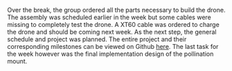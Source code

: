Over the break, the group ordered all the parts necessary to build the drone. The assembly was scheduled earlier in the week but some cables were missing to completely test the drone. A XT60 cable was ordered to charge the drone and should be coming next week. As the next step, the general schedule and project was planned. The entire project and their corresponding milestones can be viewed on Github [here](https://github.com/jwang61/Bee-Boys/projects/2). The last task for the week however was the final implementation design of the pollination mount. 
